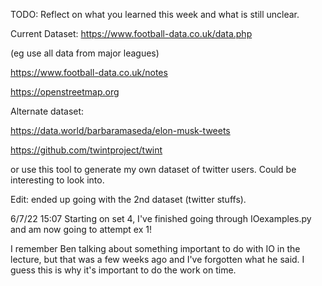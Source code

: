 TODO: Reflect on what you learned this week and what is still unclear.

Current Dataset: https://www.football-data.co.uk/data.php

(eg use all data from major leagues)

https://www.football-data.co.uk/notes

https://openstreetmap.org

Alternate dataset:

https://data.world/barbaramaseda/elon-musk-tweets

https://github.com/twintproject/twint

or use this tool to generate my own dataset of twitter users. Could be interesting to look into.

Edit: ended up going with the 2nd dataset (twitter stuffs).

6/7/22 15:07 Starting on set 4, I've finished going through IOexamples.py and am now going to attempt ex 1!

I remember Ben talking about something important to do with IO in the lecture, but that was a few weeks ago and I've forgotten what he said. I guess this is why it's important to do the work on time.